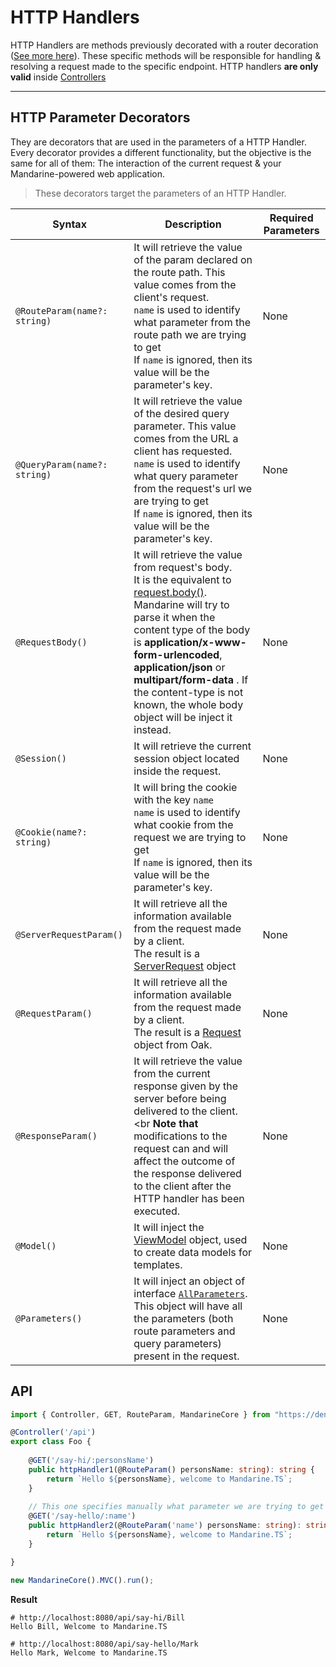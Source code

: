 # HTTP Handlers
HTTP Handlers are methods previously decorated with a router decoration ([See more here](/docs/mandarine/routes)). These specific methods will be responsible for handling & resolving a request made to the specific endpoint. HTTP handlers **are only valid** inside [Controllers](/docs/mandarine/controller)

----

## HTTP Parameter Decorators
They are decorators that are used in the parameters of a HTTP Handler. Every decorator provides a different functionality, but the objective is the same for all of them: The interaction of the current request & your Mandarine-powered web application.

> These decorators target the parameters of an HTTP Handler.

| Syntax | Description | Required Parameters |
| ------ | ----------- | -------- |
| `@RouteParam(name?: string)` | It will retrieve the value of the param declared on the route path. This value comes from the client's request. <br> `name` is used to identify what parameter from the route path we are trying to get <br> If `name` is ignored, then its value will be the parameter's key. | None
| `@QueryParam(name?: string)` | It will retrieve the value of the desired query parameter. This value comes from the URL a client has requested. <br> `name` is used to identify what query parameter from the request's url we are trying to get <br> If `name` is ignored, then its value will be the parameter's key. | None
| `@RequestBody()` | It will retrieve the value from request's body. <br> It is the equivalent to [request.body()](https://doc.deno.land/https/raw.githubusercontent.com/oakserver/oak/master/request.ts#Request). <br> Mandarine will try to parse it when the content type of the body is **application/x-www-form-urlencoded**, **application/json** or **multipart/form-data** . If the content-type is not known, the whole body object will be inject it instead. | None
| `@Session()` | It will retrieve the current session object located inside the request. | None
| `@Cookie(name?: string)` | It will bring the cookie with the key `name` <br> `name` is used to identify what cookie from the request we are trying to get <br> If `name` is ignored, then its value will be the parameter's key. | None
| `@ServerRequestParam()` | It will retrieve all the information available from the request made by a client. <br> The result is a [ServerRequest](https://doc.deno.land/https/raw.githubusercontent.com/denoland/deno/master/std/http/server.ts#ServerRequest) object | None
| `@RequestParam()` | It will retrieve all the information available from the request made by a client. <br> The result is a [Request](https://doc.deno.land/https/raw.githubusercontent.com/oakserver/oak/master/request.ts#Request) object from Oak. | None
| `@ResponseParam()` | It will retrieve the value from the current response given by the server before being delivered to the client. <br **Note that** modifications to the request can and will affect the outcome of the response delivered to the client after the HTTP handler has been executed. | None
| `@Model()` | It will inject the [ViewModel](https://doc.deno.land/https/raw.githubusercontent.com/mandarineorg/mandarinets/master/mvc-framework/core/modules/view-engine/viewModel.ts) object, used to create data models for templates. | None
| `@Parameters()` | It will inject an object of interface [`AllParameters`](https://doc.deno.land/https/raw.githubusercontent.com/mandarineorg/mandarinets/develop/mvc-framework/mandarine-mvc.ns.ts#MandarineMvc.AllParameters). This object will have all the parameters (both route parameters and query parameters) present in the request. | None

## API

```typescript
import { Controller, GET, RouteParam, MandarineCore } from "https://deno.land/x/mandarinets@v2.3.0/mod.ts";

@Controller('/api')
export class Foo {
     
    @GET('/say-hi/:personsName')
    public httpHandler1(@RouteParam() personsName: string): string {
        return `Hello ${personsName}, welcome to Mandarine.TS`;
    }
    
    // This one specifies manually what parameter we are trying to get
    @GET('/say-hello/:name')
    public httpHandler2(@RouteParam('name') personsName: string): string {
        return `Hello ${personsName}, welcome to Mandarine.TS`;
    }

}

new MandarineCore().MVC().run();
```
**Result**
```http request
# http://localhost:8080/api/say-hi/Bill
Hello Bill, Welcome to Mandarine.TS

# http://localhost:8080/api/say-hello/Mark
Hello Mark, Welcome to Mandarine.TS
```
